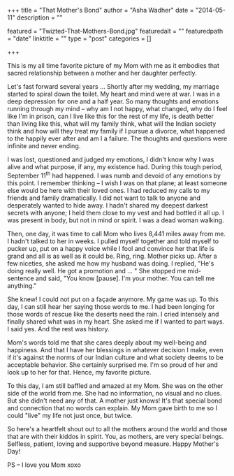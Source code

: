 +++
title = "That Mother's Bond"
author = "Asha Wadher"
date = "2014-05-11"
description = ""

featured = "Twizted-That-Mothers-Bond.jpg"
featuredalt = ""
featuredpath = "date"
linktitle = ""
type = "post"
categories = []

+++

This is my all time favorite picture of my Mom with me as it embodies that sacred relationship between a mother and her daughter perfectly.

Let's fast forward several years ...
 Shortly after my wedding, my marriage started to spiral down the toilet. My heart and mind were at war. I was in a deep depression for one and a half year. So many thoughts and emotions running through my mind – why am I not happy, what changed, why do I feel like I'm in prison, can I live like this for the rest of my life, is death better than living like this, what will my family think, what will the Indian society think and how will they treat my family if I pursue a divorce, what happened to the happily ever after and am I a failure. The thoughts and questions were infinite and never ending.

I was lost, questioned and judged my emotions, I didn't know why I was alive and what purpose, if any, my existence had. During this tough period, September 11<sup>th</sup> had happened. I was numb and devoid of any emotions by this point. I remember thinking – I wish I was on that plane; at least someone else would be here with their loved ones. I had reduced my calls to my friends and family dramatically. I did not want to talk to anyone and desperately wanted to hide away. I hadn't shared my deepest darkest secrets with anyone; I held them close to my vest and had bottled it all up. I was present in body, but not in mind or spirit. I was a dead woman walking.

Then, one day, it was time to call Mom who lives 8,441 miles away from me. I hadn't talked to her in weeks. I pulled myself together and told myself to pucker up, put on a happy voice while I fool and convince her that life is grand and all is as well as it could be. Ring, ring. Mother picks up. After a few niceties, she asked me how my husband was doing. I replied, "He's doing really well. He got a promotion and  ...
"  She stopped me mid-sentence and said, "You know [pause]. I'm your mother. You can tell me anything."

She knew! I could not put on a façade anymore. My game was up. To this day, I can still hear her saying those words to me. I had been longing for those words of rescue like the deserts need the rain. I cried intensely and finally shared what was in my heart. She asked me if I wanted to part ways. I said yes. And the rest was history.

Mom's words told me that she cares deeply about my well-being and happiness. And that I have her blessings in whatever decision I make, even if it's against the norms of our Indian culture and what society deems to be acceptable behavior. She certainly surprised me. I'm so proud of her and look up to her for that. Hence, my favorite picture.

To this day, I am still baffled and amazed at my Mom. She was on the other side of the world from me. She had no information, no visual and no clues. But she didn't need any of that. A mother just knows! It's that special bond and connection that no words can explain. My Mom gave birth to me so I could "live" my life not just once, but twice.

So here's a heartfelt shout out to all the mothers around the world and those that are with their kiddos in spirit. You, as mothers, are very special beings. Selfless, patient, loving and supportive beyond measure. Happy Mother's Day!

PS – I love you Mom xoxo
